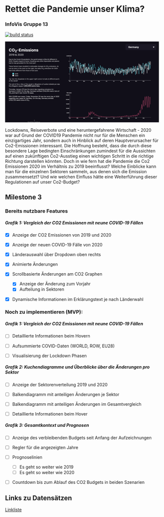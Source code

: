 # Rettet die Pandemie unser Klima?

### InfoVis Gruppe 13

[![build status](https://github.com/timcreatedit/infovis-gruppe-13/workflows/Build/badge.svg)](https://github.com/timcreatedit/infovis-gruppe-13/actions)

![Screenshot](./Screenshot.png)



Lockdowns, Reiseverbote und eine heruntergefahrene Wirtschaft - 2020 war auf Grund der COVID19 Pandemie nicht nur für die Menschen ein einzigartiges Jahr, sondern auch in Hinblick auf deren Hauptverursacher für Co2-Emissionen interessant.
Die Hoffnung besteht, dass die durch diese besondere Lage bedingten Einschränkungen zumindest für die Aussichten auf einen zukünftigen Co2-Ausstieg einen wichtigen Schritt in die richtige Richtung darstellen könnten.
Doch in wie fern hat die Pandemie die Co2 Emissionen 2020 im Verhältnis zu 2019 beeinflusst? Welche Einblicke kann man für die einzelnen Sektoren sammeln, aus denen sich die Emission zusammensetzt?
Und wie welchen Einfluss hätte eine Weiterführung dieser Regulationen auf unser Co2-Budget?



## Milestone 3

### Bereits nutzbare Features

##### Grafik 1: Vergleich der CO2 Emissionen mit neune COVID-19 Fällen

- [x] Anzeige der CO2 Emissionen von 2019 und 2020
- [x] Anzeige der neuen COVID-19 Fälle von 2020
- [x] Länderauswahl über Dropdown oben rechts
- [x] Animierte Änderungen
- [x] Scrollbasierte Änderungen am CO2 Graphen
  - [x] Anzeige der Änderung zum Vorjahr
  - [x] Aufteilung in Sektoren
- [x] Dynamische Informationen im Erklärungstext je nach Länderwahl



### Noch zu implementieren (MVP):

##### Grafik 1: Vergleich der CO2 Emissionen mit neune COVID-19 Fällen

- [ ] Detaillierte Informationen beim Hovern

- [ ] Aufsummierte COVID-Daten (WORLD, ROW, EU28)

- [ ] Visualisierung der Lockdown Phasen

  

##### Grafik 2: Kuchendiagramme und Überblicke über die Änderungen pro Sektor

- [ ] Anzeige der Sektorenverteilung 2019 und 2020

- [ ] Balkendiagramm mit anteiligen Änderungen je Sektor

- [ ] Balkendiagramm mit anteiligen Änderungen im Gesamtvergleich

- [ ] Detaillierte Informationen beim Hover

  

##### Grafik 3: Gesamtkontext und Prognosen

- [ ] Anzeige des verbleibenden Budgets seit Anfang der Aufzeichnungen
- [ ] Regler für die angezeigten Jahre
- [ ] Prognoselinien
  - [ ] Es geht so weiter wie 2019
  - [ ] Es geht so weiter wie 2020
- [ ] Countdown bis zum Ablauf des CO2 Budgets in beiden Szenarien



## Links zu Datensätzen

[Linkliste](./Links.md)